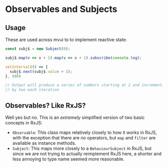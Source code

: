# Observables and Subjects

## Usage

These are used across mvui to to implement reactive state.

```typescript
const subj$ = new Subject(0);

subj$.map(v => v + 1).map(v => v + 1).subscribe(console.log);

setInterval(() => {
  subj$.next(subj$.value + 1);
}, 500)

// Output will produce a series of numbers starting at 2 and incrementing 
// by two each iteration
```

## Observables? Like RxJS?

Well yes but no. This is an *extremely* simplified version of two basic concepts in RxJS:

- `Observable`: This class maps relatively closely to how it works in RxJS, with the
  exception that there are no operators, but `map` and `filter` are available as instance
  methods.
- `Subject`: This maps more closely to a `BehaviourSubject` in RxJS, but since we are not
  trying to actually reimplement RxJS here, a shorter and less annoying to type name
  seemed more reasonable.
